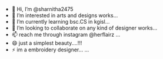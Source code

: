 - 👋 Hi, I’m @sharnitha2475
- 👀 I’m interested in arts and designs works...
- 🌱 I’m currently learning bsc.CS in kgisl...
- 💞️ I’m looking to collaborate on any kind of designer works...
- 📫 reach me through instagram @herflairz  ...
- 😄 just a simplest beauty....!!!
- ⚡ im a embroidery designer... ...

<!---
sharnitha2475/sharnitha2475 is a ✨ special ✨ repository because its `README.md` (this file) appears on your GitHub profile.
You can click the Preview link to take a look at your changes.
--->
